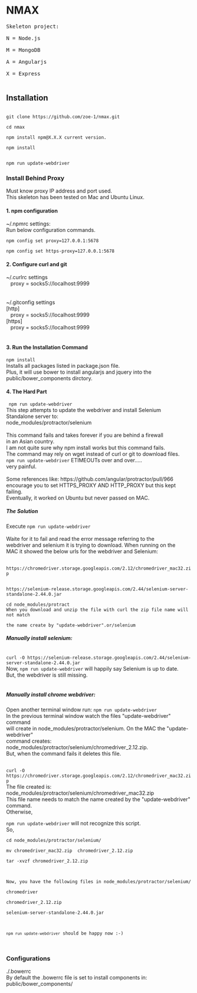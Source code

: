 <h1> NMAX </h1>

<pre>Skeleton project:<br/>
N = Node.js<br/>
M = MongoDB<br/>
A = Angularjs<br/>
X = Express<br/>
</pre>

<h2>Installation</h2>
<code>
git clone https://github.com/zoe-1/nmax.git</code><br/>
<code>
cd nmax</code><br/>
<code>
npm install npm@X.X.X current version.</code><br/>
<code>
npm install<br/>
</code>
<code>
npm run update-webdriver</code><br/>


<h3>Install Behind Proxy</h3>
<p>Must know proxy IP address and port used.<br/>
This skeleton has been tested on Mac and Ubuntu Linux.<br/>
</p>

<h4>1. npm configuration</h4>
<p>
~/.npmrc settings:<br/>
Run below configuration commands.<br/>
<code>
npm config set proxy=127.0.0.1:5678</code><br/>
<code>
npm config set https-proxy=127.0.0.1:5678</code>
<br/>

<h4>2. Configure curl and git</h4>
<p>
~/.curlrc settings<br/>
&nbsp;&nbsp;&nbsp;proxy = socks5://localhost:9999<br/>
<br/><br/>
~/.gitconfig settings<br/>
[http]<br/>
&nbsp;&nbsp;&nbsp;proxy = socks5://localhost:9999<br/>
[https]<br/>
&nbsp;&nbsp;&nbsp;proxy = socks5://localhost:9999<br/><br/>
</p>



<h4>3. Run the Installation Command</h4>
<code>npm install</code><br/>
Installs all packages listed in package.json file.<br/> 
Plus, it will use bower to install angularjs and jquery into the<br/>
public/bower_components dirctory.<br/>

<h4>4. The Hard Part </h4>
<code> npm run update-webdriver</code><br/>
This step attempts to update the webdriver and install Selenium<br/>
Standalone server to: <br/>
node_modules/protractor/selenium<br/><br/>
This command fails and takes forever if you are behind a firewall</br>
in an Asian country. <br/>I am not quite sure why npm install works but this command fails. <br/>The command may rely on
wget instead of curl or git to download files. <br/>
<code>npm run update-webdriver</code> ETIMEOUTs over and over.....<br/>
very painful.<br/><br/>
Some references like: https://github.com/angular/protractor/pull/966<br/>
encourage you to set HTTPS_PROXY AND HTTP_PROXY but this kept failing.<br/>
Eventually, it worked on Ubuntu but never passed on MAC.


<h5>The Solution</h5>
<p>Execute <code>npm run update-webdriver</code><br/><br/>
Waite for it to fail and read the error message referring to the<br/>
webdriver and selenium it is trying to download. When running on the <br/>
MAC it showed the below urls for the webdriver and Selenium:<br/><br/> <code>
https://chromedriver.storage.googleapis.com/2.12/chromedriver_mac32.zip
<br/>
https://selenium-release.storage.googleapis.com/2.44/selenium-server-standalone-2.44.0.jar</code><br/>
<code>
cd node_modules/protract <br/>When you download and unzip the file with curl the zip file name will not match<br/>
the name create by "update-webdriver".or/selenium</code><br/>

<h5>Manually install selenium:</h5>
<code>
curl -O https://selenium-release.storage.googleapis.com/2.44/selenium-server-standalone-2.44.0.jar</code><br/> 
Now, <code>npm run update-webdriver</code> will happily say Selenium is up to date.<br/>
But, the webdriver is still missing.<br/><br/>

<h5>Manually install chrome webdriver:</h5>
Open another terminal window run: <code>npm run update-webdriver</code><br/>
In the previous terminal window watch the files "update-webdriver" command<br/>
will create in node_modules/protractor/selenium. On the MAC the "update-webdriver"<br/>
command creates: node_modules/protractor/selenium/chromedriver_2.12.zip.<br/>
But, when the command fails it deletes this file.<br/><br/>
<code>
curl -O https://chromedriver.storage.googleapis.com/2.12/chromedriver_mac32.zip</code><br/>
The file created is: node_modules/protractor/selenium/chromedriver_mac32.zip<br/>
This file name needs to match the name created by the "update-webdriver" command.<br/>
Otherwise,<br/>
<code>
npm run update-webdriver</code> will not recognize this script.<br/>
So,<br/>
<code>
cd node_modules/protractor/selenium/ </code><br/>
<code>
mv chromedriver_mac32.zip  chromedriver_2.12.zip</code>
<br/>
<code>
tar -xvzf chromedriver_2.12.zip<br/>
<br/>
Now, you have the following files in node_modules/protractor/selenium/<br/>
chromedriver<br/>
chromedriver_2.12.zip<br/>
selenium-server-standalone-2.44.0.jar<br/>
<br/>
<code>npm run update-webdriver</code> should be happy now :-)<br>



</code>

</p>



</p>

<h3>Configurations</h3>
<p>./.bowerrc<br/>
By default the .bowerrc file is set to install components in:<br/>
public/bower_components/<br/>
</p>
